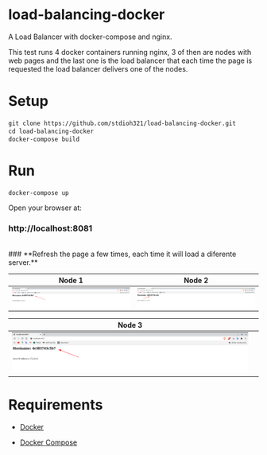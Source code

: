 # load-balancing-docker
A Load Balancer with docker-compose and nginx.

This test runs 4 docker containers running nginx, 3 of then are nodes with web pages and the last one is the load balancer that each time the page is requested the load balancer delivers one of the nodes.


# Setup 
```
git clone https://github.com/stdioh321/load-balancing-docker.git
cd load-balancing-docker
docker-compose build
```

# Run
```
docker-compose up
```
Open your browser at:

### **http://localhost:8081**

<br>
### **Refresh the page a few times, each time it will load a diferente server.**

Node 1|Node 2 
:---:|:---: 
![Node 1](./docs/screenshots/screenshot_01.png) |![Node 2](./docs/screenshots/screenshot_02.png)

Node 3|  |
:---:|:---: 
![Node 3](./docs/screenshots/screenshot_01.png) |


# Requirements

* [Docker](https://docs.docker.com/engine/install/ubuntu/)

* [Docker Compose](https://docs.docker.com/compose/install/)
